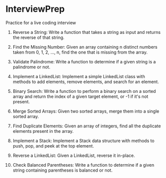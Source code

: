 # InterviewPrep
Practice for a live coding interview

1. Reverse a String:
    Write a function that takes a string as input and returns the reverse of that string.

2. Find the Missing Number:
    Given an array containing n distinct numbers taken from 0, 1, 2, ..., n,
    find the one that is missing from the array.

3. Validate Palindrome:
    Write a function to determine if a given string is a palindrome or not.

4. Implement a LinkedList:
    Implement a simple LinkedList class with methods
    to add elements, remove elements, and search for an element.

5. Binary Search:
    Write a function to perform a binary search on a sorted array and
    return the index of a given target element, or -1 if it's not present.

6. Merge Sorted Arrays:
    Given two sorted arrays, merge them into a single sorted array.

7. Find Duplicate Elements:
    Given an array of integers, find all the duplicate elements present in the array.

8. Implement a Stack:
    Implement a Stack data structure with methods to push, pop, and peek at the top element.

9. Reverse a LinkedList:
    Given a LinkedList, reverse it in-place.

10. Check Balanced Parentheses:
    Write a function to determine if a given string containing parentheses is balanced or not.

